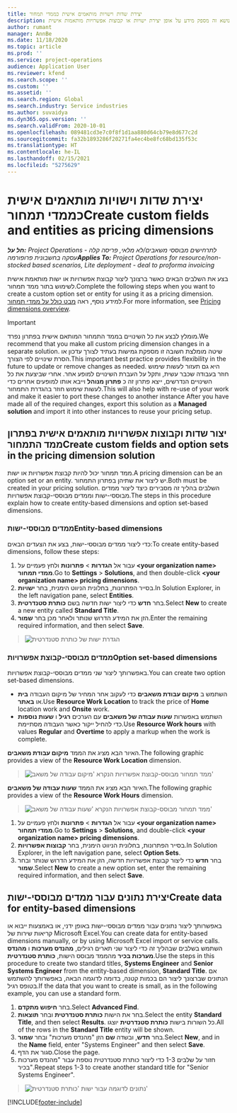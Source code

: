 ```yaml
---
title: יצירת שדות וישויות מותאמים אישית כממדי תמחור
description: נושא זה מספק מידע על אופן יצירת ישויות או קבוצות אפשרויות מותאמות אישית.
author: rumant
manager: AnnBe
ms.date: 11/18/2020
ms.topic: article
ms.prod: ''
ms.service: project-operations
audience: Application User
ms.reviewer: kfend
ms.search.scope: ''
ms.custom: ''
ms.assetid: ''
ms.search.region: Global
ms.search.industry: Service industries
ms.author: suvaidya
ms.dyn365.ops.version: ''
ms.search.validFrom: 2020-10-01
ms.openlocfilehash: 089481cd3e7c0f8f1d1aa880d64cb79e8d677c2d
ms.sourcegitcommit: fa32b1893286f20271fa4ec4be8fc68bd135f53c
ms.translationtype: HT
ms.contentlocale: he-IL
ms.lasthandoff: 02/15/2021
ms.locfileid: "5275629"
---
```

# <a name="create-custom-fields-and-entities-as-pricing-dimensions"></a><span data-ttu-id="aaf17-103">יצירת שדות וישויות מותאמים אישית כממדי תמחור</span><span class="sxs-lookup"><span data-stu-id="aaf17-103">Create custom fields and entities as pricing dimensions</span></span>

<span data-ttu-id="aaf17-104">_**חל על:** Project Operations לתרחישים מבוססי משאבים/לא מלאי, פריסה קלה - עסקה בחשבונית פרופורמה_</span><span class="sxs-lookup"><span data-stu-id="aaf17-104">_**Applies To:** Project Operations for resource/non-stocked based scenarios, Lite deployment - deal to proforma invoicing_</span></span>

<span data-ttu-id="aaf17-105">בצע את השלבים הבאים כאשר ברצונך ליצור קבוצת אפשרויות או ישות מותאמת אישית לשימוש בתור ממד תמחור.</span><span class="sxs-lookup"><span data-stu-id="aaf17-105">Complete the following steps when you want to create a custom option set or entity for using it as a pricing dimension.</span></span> <span data-ttu-id="aaf17-106">למידע נוסף, ראה [מבט כולל על ממדי תמחור](pricing-dimensions-overview.md).</span><span class="sxs-lookup"><span data-stu-id="aaf17-106">For more information, see [Pricing dimensions overview](pricing-dimensions-overview.md).</span></span>  

> [!IMPORTANT]
> <span data-ttu-id="aaf17-107">מומלץ לבצע את כל השינויים בממד התמחור המותאם אישית בפתרון נפרד.</span><span class="sxs-lookup"><span data-stu-id="aaf17-107">We recommend that you make all custom pricing dimension changes in a separate solution.</span></span> <span data-ttu-id="aaf17-108">שיטה מומלצת חשובה זו מספקת גמישות בעתיד לצורך עדכון או הסרת שינויים לפי הצורך.</span><span class="sxs-lookup"><span data-stu-id="aaf17-108">This important best practice provides flexibility in the future to update or remove changes as needed.</span></span> <span data-ttu-id="aaf17-109">היא גם תעזור לעשות שימוש חוזר בעבודה שכבר עשית, ותקל על העברת השינויים למופע אחר. אחרי שביצעת את כל השינויים הנדרשים, ייצא פתרון זה כ **פתרון מנוהל** וייבא אותו למופעים אחרים כדי לעשות שימוש חוזר בהגדרת התמחור.</span><span class="sxs-lookup"><span data-stu-id="aaf17-109">This will also help with re-use of your work and make it easier to port these changes to another instance After you have made all of the required changes, export this solution as a **Managed solution** and import it into other instances to reuse your pricing setup.</span></span>

  
## <a name="create-custom-fields-and-option-sets-in-the-pricing-dimension-solution"></a><span data-ttu-id="aaf17-110">יצור שדות וקבוצות אפשרויות מותאמים אישית בפתרון ממד התמחור</span><span class="sxs-lookup"><span data-stu-id="aaf17-110">Create custom fields and option sets in the pricing dimension solution</span></span>

<span data-ttu-id="aaf17-111">ממד תמחור יכול להיות קבוצת אפשרויות או ישות.</span><span class="sxs-lookup"><span data-stu-id="aaf17-111">A pricing dimension can be an option set or an entity.</span></span> <span data-ttu-id="aaf17-112">יש ליצור את שתיהן בפתרון התמחור.</span><span class="sxs-lookup"><span data-stu-id="aaf17-112">Both must be created in your pricing solution.</span></span> <span data-ttu-id="aaf17-113">השלבים בהליך זה מסבירים כיצד ליצור ממדים מבוססי-ישות וממדים מבוססי-קבוצת אפשרויות.</span><span class="sxs-lookup"><span data-stu-id="aaf17-113">The steps in this procedure explain how to create entity-based dimensions and option set-based dimensions.</span></span>

### <a name="entity-based-dimensions"></a><span data-ttu-id="aaf17-114">ממדים מבוססי-ישות</span><span class="sxs-lookup"><span data-stu-id="aaf17-114">Entity-based dimensions</span></span>
<span data-ttu-id="aaf17-115">כדי ליצור ממדים מבוססי-ישות, בצע את הצעדים הבאים:</span><span class="sxs-lookup"><span data-stu-id="aaf17-115">To create entity-based dimensions, follow these steps:</span></span>

1. <span data-ttu-id="aaf17-116">עבור אל **הגדרות** > **פתרונות** ולחץ פעמיים על **\<your organization name> ממדי תמחור**.</span><span class="sxs-lookup"><span data-stu-id="aaf17-116">Go to **Settings** > **Solutions**, and then double-click **\<your organization name> pricing dimensions**.</span></span>
2. <span data-ttu-id="aaf17-117">בסייר הפתרונות, בחלונית הניווט הימנית, בחר **ישויות**.</span><span class="sxs-lookup"><span data-stu-id="aaf17-117">In Solution Explorer, in the left navigation pane, select **Entities**.</span></span>
3. <span data-ttu-id="aaf17-118">בחר **חדש** כדי ליצור ישות חדשה בשם **כותרת סטנדרטית**.</span><span class="sxs-lookup"><span data-stu-id="aaf17-118">Select **New** to create a new entity called **Standard Title**.</span></span> 
4. <span data-ttu-id="aaf17-119">הזן את המידע הדרוש שנותר ולאחר מכן בחר **שמור**.</span><span class="sxs-lookup"><span data-stu-id="aaf17-119">Enter the remaining required information, and then select **Save**.</span></span>

> ![הגדרת ישות של כותרת סטנדרטית](media/Standard-Title-entity-definition.png)

### <a name="option-set-based-dimensions"></a><span data-ttu-id="aaf17-121">ממדים מבוססי-קבוצת אפשרויות</span><span class="sxs-lookup"><span data-stu-id="aaf17-121">Option set-based dimensions</span></span> 
<span data-ttu-id="aaf17-122">באפשרותך ליצור שני ממדים מבוססי-קבוצת אפשרויות.</span><span class="sxs-lookup"><span data-stu-id="aaf17-122">You can create two option set-based dimensions.</span></span> 

- <span data-ttu-id="aaf17-123">השתמש ב **מיקום עבודת משאבים** כדי לעקוב אחר המחיר של מיקום העבודה **בית** או **באתר**.</span><span class="sxs-lookup"><span data-stu-id="aaf17-123">Use **Resource Work Location** to track the price of **Home** location work and **Onsite** work.</span></span> 
- <span data-ttu-id="aaf17-124">השתמש באפשרות **שעות עבודה של משאבים** עם הערכים **רגיל** ו **שעות נוספות** כדי להחיל ייקור כאשר העבודה מסתיימת.</span><span class="sxs-lookup"><span data-stu-id="aaf17-124">Use **Resource Work hours** with values **Regular** and **Overtime** to apply a markup when the work is complete.</span></span>

<span data-ttu-id="aaf17-125">האיור הבא מציג את הממד **מיקום עבודת משאבים**.</span><span class="sxs-lookup"><span data-stu-id="aaf17-125">The following graphic provides a view of the **Resource Work Location** dimension.</span></span> 

> ![ממד תמחור מבוסס-קבוצת אפשרויות הנקרא 'מיקום עבודה של משאב'](media/Option-set-PD-called-Resource-Work-Location.png)

<span data-ttu-id="aaf17-127">האיור הבא מציג את הממד **שעות עבודה של משאבים**.</span><span class="sxs-lookup"><span data-stu-id="aaf17-127">The following graphic provides a view of the **Resource Work Hours** dimension.</span></span> 

> ![ממד תמחור מבוסס-קבוצת אפשרויות הנקרא 'שעות עבודה של משאב'](media/Option-set-PD-called-Resource-Work-Hours.png)

1. <span data-ttu-id="aaf17-129">עבור אל **הגדרות** > **פתרונות** ולחץ פעמיים על **\<your organization name> ממדי תמחור**.</span><span class="sxs-lookup"><span data-stu-id="aaf17-129">Go to **Settings** > **Solutions**, and double-click  **\<your organization name> pricing dimensions**.</span></span> 
2. <span data-ttu-id="aaf17-130">בסייר הפתרונות, בחלונית הניווט הימנית, בחר **קבוצות אפשרויות**.</span><span class="sxs-lookup"><span data-stu-id="aaf17-130">In Solution Explorer, in the left navigation pane, select  **Option Sets**.</span></span> 
3. <span data-ttu-id="aaf17-131">בחר **חדש** כדי ליצור קבוצת אפשרויות חדשה, הזן את המידע הדרוש שנותר ובחר **שמור**.</span><span class="sxs-lookup"><span data-stu-id="aaf17-131">Select **New** to create a new option set, enter the remaining required information, and then select **Save**.</span></span>

## <a name="create-data-for-entity-based-dimensions"></a><span data-ttu-id="aaf17-132">יצירת נתונים עבור ממדים מבוססי-ישות</span><span class="sxs-lookup"><span data-stu-id="aaf17-132">Create data for entity-based dimensions</span></span>

<span data-ttu-id="aaf17-133">באפשרותך ליצור נתונים עבור ממדים מבוססי-ישות באופן ידני, או באמצעות ייבוא או קריאות שירות של Microsoft Excel.</span><span class="sxs-lookup"><span data-stu-id="aaf17-133">You can create data for entity-based dimensions manually, or by using Microsoft Excel import or service calls.</span></span> <span data-ttu-id="aaf17-134">השתמש בשלבים שבהליך זה כדי ליצור שני תארים רגילים, **מהנדס מערכות** ו **מהנדס מערכות בכיר** מהממד מבוסס הישות, **כותרת סטנדרטית**.</span><span class="sxs-lookup"><span data-stu-id="aaf17-134">Use the steps in this procedure to create two standard titles, **Systems Engineer** and **Senior Systems Engineer** from the entity-based dimension, **Standard Title**.</span></span> <span data-ttu-id="aaf17-135">אם הנתונים שברצונך ליצור הם בכמות קטנה, בדומה לדוגמה הבאה, באפשרותך להשתמש בטופס רגיל.</span><span class="sxs-lookup"><span data-stu-id="aaf17-135">If the data that you want to create is small, as in the following example, you can use a standard form.</span></span>

1. <span data-ttu-id="aaf17-136">בחר **חיפוש מתקדם**.</span><span class="sxs-lookup"><span data-stu-id="aaf17-136">Select **Advanced Find**.</span></span>
2. <span data-ttu-id="aaf17-137">בחר את הישות **כותרת סטנדרטית** ובחר **תוצאות**.</span><span class="sxs-lookup"><span data-stu-id="aaf17-137">Select the entity **Standard Title**, and then select **Results**.</span></span> <span data-ttu-id="aaf17-138">כל השורות בישות **כותרת סטנדרטית** יוצגו.</span><span class="sxs-lookup"><span data-stu-id="aaf17-138">All of the rows in the **Standard Title** entity will be shown.</span></span>
3. <span data-ttu-id="aaf17-139">בחר **חדש**, ובשדה **שם** הזן "מהנדס מערכות" ובחר **שמור**.</span><span class="sxs-lookup"><span data-stu-id="aaf17-139">Select **New**, and in the **Name** field, enter "Systems Engineer" and then select **Save**.</span></span>
4. <span data-ttu-id="aaf17-140">סגור את הדף.</span><span class="sxs-lookup"><span data-stu-id="aaf17-140">Close the page.</span></span> 
5. <span data-ttu-id="aaf17-141">חזור על שלבים 1-3 כדי ליצור כותרת סטנדרטית נוספת עבור "מהנדס מערכות בכיר".</span><span class="sxs-lookup"><span data-stu-id="aaf17-141">Repeat steps 1-3 to create another standard title for "Senior Systems Engineer".</span></span>

> ![נתונים לדוגמה עבור ישות 'כותרת סטנדרטית'](media/ST-data.png)


[!INCLUDE[footer-include](../includes/footer-banner.md)]